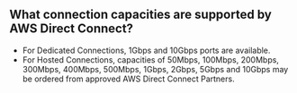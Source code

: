 ##  What connection capacities are supported by AWS Direct Connect?

 - For Dedicated Connections, 1Gbps and 10Gbps ports are available.
 - For Hosted Connections, capacities of 50Mbps, 100Mbps, 200Mbps, 300Mbps, 400Mbps, 500Mbps, 1Gbps, 2Gbps, 5Gbps and 10Gbps may be ordered from approved AWS Direct Connect Partners.
